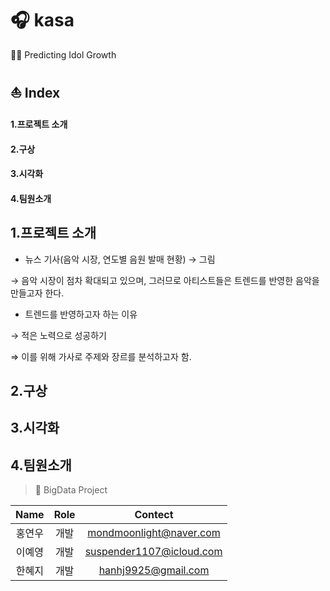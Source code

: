 # 🎧 kasa
💃🏻 Predicting Idol Growth

## ⛵ Index 
#### 1.프로젝트 소개
#### 2.구상 
#### 3.시각화 
#### 4.팀원소개

## 1.프로젝트 소개 
- 뉴스 기사(음악 시장, 연도별 음원 발매 현황) → 그림

→ 음악 시장이 점차 확대되고 있으며, 그러므로 아티스트들은 트렌드를 반영한 음악을 만들고자 한다.

- 트렌드를 반영하고자 하는 이유

→ 적은 노력으로 성공하기

⇒ 이를 위해 가사로 주제와 장르를 분석하고자 함.

## 2.구상   
## 3.시각화 
 
## 4.팀원소개
> 🧊 BigData Project

| Name | Role | Contect |   
|:---:|:---:|:---:| 
|홍연우| 개발 | mondmoonlight@naver.com |   
|이예영| 개발 | suspender1107@icloud.com |
|한혜지| 개발 | hanhj9925@gmail.com |
